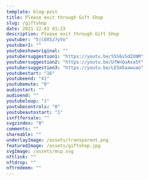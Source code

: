 ```yaml
---
template: blog-post
title: Please exit through Gift Shop
slug: /giftshop
date: 2021-12-01 01:23
description: Please exit through Gift Shop
youtuber: "5jlOX5z7yVo"
youtuber2: ""
youtubeshoworiginal: ""
youtubersuggestion1: "https://youtu.be/S5S6s5dZXNM"
youtubersuggestion2: "https://youtu.be/UfWnQuAxa5Y"
youtubersuggestion3: "https://youtu.be/LE5m5aawuao"
youtubestart: "16"
youtubeend: "41"
youtubemute: "0"
audiostart: ""
audioend: ""
youtubeloop: "1"
youtubecontrols: "0"
youtubeautostart: "1"
isnftforsale: ""
svgzindex: "0"
comments: ""
shareable: ""
underlayImage: /assets/transparent.png
featuredImage: /assets/giftshop.jpg
svgImage: /assets/mcp.svg
nftlink: ""
nftdrop: ""
nftredeem: ""
---
```





<div style="position:relative; top:0; z-index:0; border:px solid blue; height:100vh; width:100vw; overflow:hidden; display:flex; ">










<!-- <div class="" style="position:relative; z-index:0; min-width:; height:100%; padding:4vh 1rem 1rem 3rem; font-size:clamp(.7rem, 3vw, 3.2rem); left:0;, top:4vh; line-height:100%; text-shadow:0 2px 7px #000; background:rgba(0,0,0,0.50); border-radius:12px; border:0px solid yellow;"> -->
  <!-- <p>Quorra is the last of the Midichlorians.</p>
  <p>Everything you do or learn</p>
  <p>will be imprinted on this disk.</p>
  <br />
  <p>If you lose your disk or fail to</p>
  <p>follow commands, you will be</p>
  <p>subject to immediate de-resolution.</p>
  <br />
  <p>Mirroring complete. Disk Activated.</p>
  <br />
  <p class="TRON txtshadow tronText actionJackson" style="cursor:pointer; margin:0 auto; padding: 0; text-decoration:none; text-shadow:3px 3px 6px rgb(0, 162, 184); font-size:80%;"><a href="/lightdisc-grid/" style="position:relative;">Proceed to games.</a></p> -->
<!-- </div> -->



<!-- end -->
</div>











<!-- <object style="width:100%; height:100vh; position:absolute; top:0; right:0;" class="character" id="svg1" data="/assets/mcp.svg" type="image/svg+xml" alt="animated content" title="animated content" ></object>



<object style="width:100vw; height:100vh; position:absolute; top:0; right:0; left:0;" class="character evil" id="svg1" data="/assets/mcp-effects.svg" type="image/svg+xml" alt="animated content" title="animated content" ></object> -->





<!-- <img style="width:; height:75%; position:absolute; bottom:0; left:30vw;" class="character " src="/assets/kevin-flynn.png" alt="animated content" title="animated content" />


 

<img style="width:; height:65%; position:absolute; bottom:0; left:0; transform: scaleX(-1);" class="character evil" src="/assets/clu2.png" alt="animated content" title="animated content" /> -->


<!-- XjuLZwlDxh8 -->